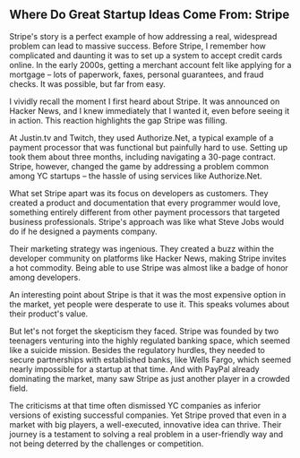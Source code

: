 ## Where Do Great Startup Ideas Come From: Stripe

Stripe's story is a perfect example of how addressing a real, widespread problem can lead to massive success. Before Stripe, I remember how complicated and daunting it was to set up a system to accept credit cards online. In the early 2000s, getting a merchant account felt like applying for a mortgage – lots of paperwork, faxes, personal guarantees, and fraud checks. It was possible, but far from easy.

I vividly recall the moment I first heard about Stripe. It was announced on Hacker News, and I knew immediately that I wanted it, even before seeing it in action. This reaction highlights the gap Stripe was filling.

At Justin.tv and Twitch, they used Authorize.Net, a typical example of a payment processor that was functional but painfully hard to use. Setting up took them about three months, including navigating a 30-page contract. Stripe, however, changed the game by addressing a problem common among YC startups – the hassle of using services like Authorize.Net.

What set Stripe apart was its focus on developers as customers. They created a product and documentation that every programmer would love, something entirely different from other payment processors that targeted business professionals. Stripe's approach was like what Steve Jobs would do if he designed a payments company.

Their marketing strategy was ingenious. They created a buzz within the developer community on platforms like Hacker News, making Stripe invites a hot commodity. Being able to use Stripe was almost like a badge of honor among developers.

An interesting point about Stripe is that it was the most expensive option in the market, yet people were desperate to use it. This speaks volumes about their product's value.

But let's not forget the skepticism they faced. Stripe was founded by two teenagers venturing into the highly regulated banking space, which seemed like a suicide mission. Besides the regulatory hurdles, they needed to secure partnerships with established banks, like Wells Fargo, which seemed nearly impossible for a startup at that time. And with PayPal already dominating the market, many saw Stripe as just another player in a crowded field.

The criticisms at that time often dismissed YC companies as inferior versions of existing successful companies. Yet Stripe proved that even in a market with big players, a well-executed, innovative idea can thrive. Their journey is a testament to solving a real problem in a user-friendly way and not being deterred by the challenges or competition.